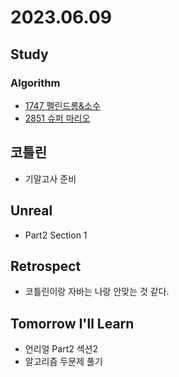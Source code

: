 # 2023.06.09

## Study

### Algorithm
* [1747 펠린드롬&소수](https://www.acmicpc.net/problem/1747)
* [2851 슈퍼 마리오](https://www.acmicpc.net/problem/2851)

## 코틀린
* 기말고사 준비

## Unreal
* Part2 Section 1
  

## Retrospect
* 코틀린이랑 자바는 나랑 안맞는 것 같다.


## Tomorrow I'll Learn
* 언리얼 Part2 섹션2
* 알고리즘 두문제 풀기

